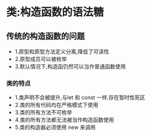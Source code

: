 # 类:构造函数的语法糖

## 传统的构造函数的问题
- 1.原型和原型方法定义分离,降低了可读性
- 2.原型成员可以被枚举
- 3.默认情况下,构造函仍然可以当作普通函数使用

### 类的特点

- 1.类声明不会被提升,与let 和 const 一样,存在暂时性死区
- 2.类的所有代码均在严格模式下使用
- 3.类的所有方法不可枚举
- 4.类的所有方法都无法被当作构造函数使用
- 5.类的构造器必须使用 new 来调用